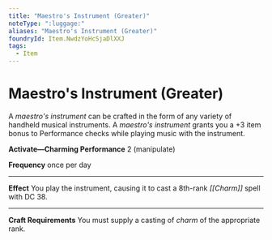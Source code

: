 ```yaml
---
title: "Maestro's Instrument (Greater)"
noteType: ":luggage:"
aliases: "Maestro's Instrument (Greater)"
foundryId: Item.NwdzYoHcSjaDlXXJ
tags:
  - Item
---
```


# Maestro's Instrument (Greater)

A _maestro's instrument_ can be crafted in the form of any variety of handheld musical instruments. A _maestro's instrument_ grants you a +3 item bonus to Performance checks while playing music with the instrument.

**Activate—Charming Performance** 2 (manipulate)

**Frequency** once per day

* * *

**Effect** You play the instrument, causing it to cast a 8th-rank _[[Charm]]_ spell with DC 38.

* * *

**Craft Requirements** You must supply a casting of _charm_ of the appropriate rank.
